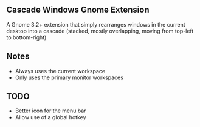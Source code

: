 Cascade Windows Gnome Extension
-------------------------------

A Gnome 3.2+ extension that simply rearranges windows in the current desktop into a cascade (stacked, mostly overlapping, moving from top-left to bottom-right)

Notes
-----

- Always uses the current workspace
- Only uses the primary monitor workspaces


TODO
----

- Better icon for the menu bar
- Allow use of a global hotkey
